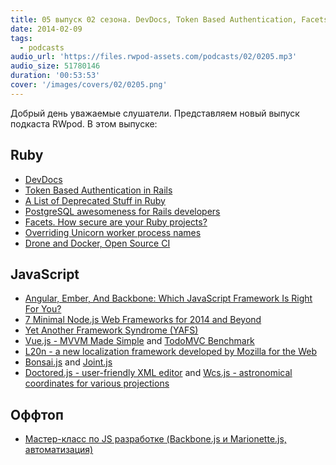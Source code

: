 ```yaml
---
title: 05 выпуск 02 сезона. DevDocs, Token Based Authentication, Facets, YAFS, Vue.js, L20n и прочее
date: 2014-02-09
tags:
  - podcasts
audio_url: 'https://files.rwpod-assets.com/podcasts/02/0205.mp3'
audio_size: 51780146
duration: '00:53:53'
cover: '/images/covers/02/0205.png'
---
```


Добрый день уважаемые слушатели. Представляем новый выпуск подкаста RWpod. В этом выпуске:

## Ruby

- [DevDocs](http://devdocs.io/)
- [Token Based Authentication in Rails](http://blog.envylabs.com/post/75521798481/token-based-authentication-in-rails)
- [A List of Deprecated Stuff in Ruby](http://batsov.com/articles/2014/02/05/a-list-of-deprecated-stuff-in-ruby/)
- [PostgreSQL awesomeness for Rails developers](http://www.amberbit.com/blog/2014/2/4/postgresql-awesomeness-for-rails-developers/)
- [Facets. How secure are your Ruby projects?](https://hakiri.io/facets)
- [Overriding Unicorn worker process names](http://varaneckas.com/blog/unicorn-procline/)
- [Drone and Docker, Open Source CI](http://blog.drone.io/2014/2/5/open-source-ci-docker.html)

## JavaScript

- [Angular, Ember, And Backbone: Which JavaScript Framework Is Right For You?](http://readwrite.com/2014/02/06/angular-backbone-ember-best-javascript-framework-for-you)
- [7 Minimal Node.js Web Frameworks for 2014 and Beyond](http://codecondo.com/7-minimal-node-js-web-frameworks/)
- [Yet Another Framework Syndrome (YAFS)](https://medium.com/@tastejs/yet-another-framework-syndrome-yafs-cf5f694ee070)
- [Vue.js - MVVM Made Simple](http://vuejs.org/) and [TodoMVC Benchmark](http://vuejs.org/perf/)
- [L20n - a new localization framework developed by Mozilla for the Web](http://l20n.org/)
- [Bonsai.js](http://bonsaijs.org/) and [Joint.js](http://www.jointjs.com/)
- [Doctored.js - user-friendly XML editor](http://holloway.co.nz/doctored/) and [Wcs.js - astronomical coordinates for various projections](http://astrojs.github.io/wcsjs/)

## Оффтоп

- [Мастер-класс по JS разработке (Backbone.js и Marionette.js, автоматизация)](http://www.smartme.com.ua/workshops/razrabotka-veb-prilozheniy-s-ispolzovaniem-coffeescript-i-backbonejs-0)
